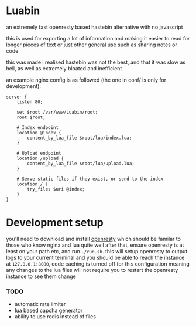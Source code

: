 # Luabin

an extremely fast openresty based hastebin alternative with no javascript 

this is used for exporting a lot of information and making it easier to read for longer pieces of text
or just other general use such as sharing notes or code

this was made i realised hastebin was not the best, and that it was slow as hell, as well as extremely bloated and inefficient

an example nginx config is as followed (the one in conf/ is only for development):
```nginx
server {
    listen 80;

    set $root /var/www/Luabin/root;
    root $root;

    # Index endpoint
    location @index {
        content_by_lua_file $root/lua/index.lua;
    }

    # Upload endpoint
    location /upload { 
        content_by_lua_file $root/lua/upload.lua;
    }

    # Serve static files if they exist, or send to the index
    location / { 
        try_files $uri @index;
    }
}
```

# Development setup
you'll need to download and install [openresty](https://openresty.org/en/) which should be familar to those who know nginx and lua quite well
after that, ensure openresty is at least on your path etc, and run `./run.sh`. this will setup openresty to output logs to your current terminal
and you should be able to reach the instance at `127.0.0.1:8080`, code caching is turned off for this configuration meaning any changes to the lua files
will not require you to restart the openresty instance to see them change

### TODO
- automatic rate limiter 
- lua based capcha generator
- ability to use redis instead of files